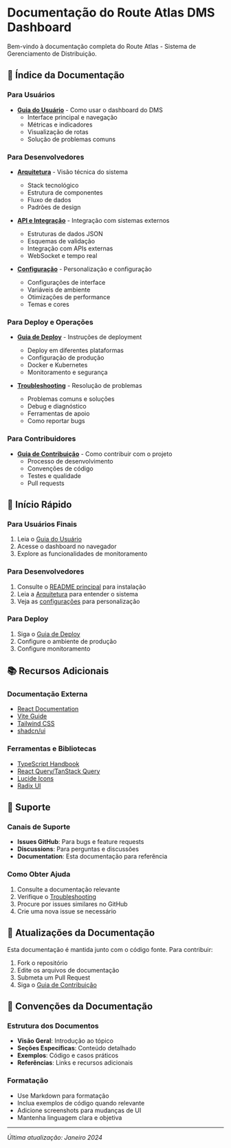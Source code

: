 # Documentação do Route Atlas DMS Dashboard

Bem-vindo à documentação completa do Route Atlas - Sistema de Gerenciamento de Distribuição.

## 📖 Índice da Documentação

### Para Usuários
- **[Guia do Usuário](USER_GUIDE.md)** - Como usar o dashboard do DMS
  - Interface principal e navegação
  - Métricas e indicadores
  - Visualização de rotas
  - Solução de problemas comuns

### Para Desenvolvedores
- **[Arquitetura](ARCHITECTURE.md)** - Visão técnica do sistema
  - Stack tecnológico
  - Estrutura de componentes
  - Fluxo de dados
  - Padrões de design

- **[API e Integração](API.md)** - Integração com sistemas externos
  - Estruturas de dados JSON
  - Esquemas de validação
  - Integração com APIs externas
  - WebSocket e tempo real

- **[Configuração](CONFIGURATION.md)** - Personalização e configuração
  - Configurações de interface
  - Variáveis de ambiente
  - Otimizações de performance
  - Temas e cores

### Para Deploy e Operações
- **[Guia de Deploy](DEPLOYMENT.md)** - Instruções de deployment
  - Deploy em diferentes plataformas
  - Configuração de produção
  - Docker e Kubernetes
  - Monitoramento e segurança

- **[Troubleshooting](TROUBLESHOOTING.md)** - Resolução de problemas
  - Problemas comuns e soluções
  - Debug e diagnóstico
  - Ferramentas de apoio
  - Como reportar bugs

### Para Contribuidores
- **[Guia de Contribuição](CONTRIBUTING.md)** - Como contribuir com o projeto
  - Processo de desenvolvimento
  - Convenções de código
  - Testes e qualidade
  - Pull requests

## 🚀 Início Rápido

### Para Usuários Finais
1. Leia o [Guia do Usuário](USER_GUIDE.md)
2. Acesse o dashboard no navegador
3. Explore as funcionalidades de monitoramento

### Para Desenvolvedores
1. Consulte o [README principal](../README.md) para instalação
2. Leia a [Arquitetura](ARCHITECTURE.md) para entender o sistema
3. Veja as [configurações](CONFIGURATION.md) para personalização

### Para Deploy
1. Siga o [Guia de Deploy](DEPLOYMENT.md)
2. Configure o ambiente de produção
3. Configure monitoramento

## 📚 Recursos Adicionais

### Documentação Externa
- [React Documentation](https://react.dev/)
- [Vite Guide](https://vitejs.dev/guide/)
- [Tailwind CSS](https://tailwindcss.com/docs)
- [shadcn/ui](https://ui.shadcn.com/)

### Ferramentas e Bibliotecas
- [TypeScript Handbook](https://www.typescriptlang.org/docs/)
- [React Query/TanStack Query](https://tanstack.com/query/latest)
- [Lucide Icons](https://lucide.dev/)
- [Radix UI](https://www.radix-ui.com/)

## 🤝 Suporte

### Canais de Suporte
- **Issues GitHub**: Para bugs e feature requests
- **Discussions**: Para perguntas e discussões
- **Documentation**: Esta documentação para referência

### Como Obter Ajuda
1. Consulte a documentação relevante
2. Verifique o [Troubleshooting](TROUBLESHOOTING.md)
3. Procure por issues similares no GitHub
4. Crie uma nova issue se necessário

## 🔄 Atualizações da Documentação

Esta documentação é mantida junto com o código fonte. Para contribuir:

1. Fork o repositório
2. Edite os arquivos de documentação
3. Submeta um Pull Request
4. Siga o [Guia de Contribuição](CONTRIBUTING.md)

## 📝 Convenções da Documentação

### Estrutura dos Documentos
- **Visão Geral**: Introdução ao tópico
- **Seções Específicas**: Conteúdo detalhado
- **Exemplos**: Código e casos práticos
- **Referências**: Links e recursos adicionais

### Formatação
- Use Markdown para formatação
- Inclua exemplos de código quando relevante
- Adicione screenshots para mudanças de UI
- Mantenha linguagem clara e objetiva

---

*Última atualização: Janeiro 2024*